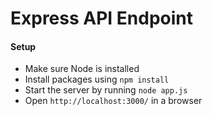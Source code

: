 # Express API Endpoint

#### Setup
- Make sure Node is installed
- Install packages using `npm install`
- Start the server by running `node app.js`
- Open `http://localhost:3000/` in a browser